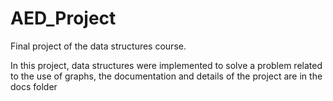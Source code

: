 # AED_Project
Final project of the data structures course.

In this project, data structures were implemented to solve a problem related to the use of 
graphs, the documentation and details of the project are in the docs folder
